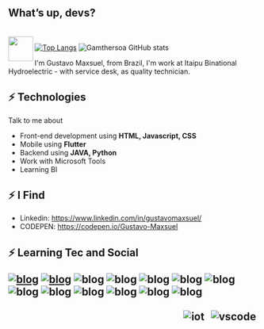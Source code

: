 <h2> What’s up, devs? </h2>
<div align="left">
	<br>
<img align='left' src='https://user-images.githubusercontent.com/5713670/87202985-820dcb80-c2b6-11ea-9f56-7ec461c497c3.gif' width='50'>
</div>

[![Top Langs](https://github-readme-stats.vercel.app/api/top-langs/?username=gamthersoa&show_icons=true&theme=dracula)](https://github.com/gamthersoa/github-readme-stats)
![Gamthersoa GitHub stats](https://github-readme-stats.vercel.app/api?username=gamthersoa&show_icons=true&theme=dracula)

I'm Gustavo Maxsuel, from Brazil, I'm work at Itaipu Binational Hydroelectric - with service desk, as quality technician.


## ⚡ Technologies
Talk to me about
- Front-end development using **HTML, Javascript, CSS**
- Mobile using **Flutter**
- Backend using **JAVA, Python**
- Work with Microsoft Tools
- Learning BI

## ⚡ I Find
- Linkedin: https://www.linkedin.com/in/gustavomaxsuel/
- CODEPEN: https://codepen.io/Gustavo-Maxsuel

<h2> ⚡ Learning Tec and Social </2>
<p></p>

[![blog](https://img.shields.io/badge/dev.to-0A0A0A?style=for-the-badge&logo=dev.to&logoColor=white)](https://dev.to/gustavo_theodoro)
[![blog](https://img.shields.io/badge/LinkedIn-0077B5?style=for-the-badge&logo=linkedin&logoColor=white)](https://www.linkedin.com/in/gustavomaxsuel/)
![blog](https://img.shields.io/badge/HTML5-E34F26?style=for-the-badge&logo=html5&logoColor=white)
![blog](https://img.shields.io/badge/CSS-239120?&style=for-the-badge&logo=css3&logoColor=white)
![blog](https://img.shields.io/badge/JavaScript-F7DF1E?style=for-the-badge&logo=javascript&logoColor=black)
![blog](https://img.shields.io/badge/Python-3776AB?style=for-the-badge&logo=python&logoColor=white)
![blog](https://img.shields.io/badge/Java-ED8B00?style=for-the-badge&logo=java&logoColor=white)
![blog](https://img.shields.io/badge/Kotlin-0095D5?&style=for-the-badge&logo=kotlin&logoColor=white)
![blog](https://img.shields.io/badge/Markdown-000000?style=for-the-badge&logo=markdown&logoColor=white)
![blog](https://img.shields.io/badge/Flutter-02569B?style=for-the-badge&logo=flutter&logoColor=white)
![blog](https://img.shields.io/badge/PostgreSQL-316192?style=for-the-badge&logo=postgresql&logoColor=white)
![blog](https://img.shields.io/badge/SQLite-07405E?style=for-the-badge&logo=sqlite&logoColor=white)
![blog](https://img.shields.io/badge/C%23-239120?style=for-the-badge&logo=c-sharp&logoColor=white)



 <p align="right">
   <img src="https://github.com/sudnyeshtalekar/sudnyeshtalekar/blob/master/Assets/iot.svg" alt="iot" style="vertical-align:top; margin:4px">
   <img src="https://github.com/sudnyeshtalekar/sudnyeshtalekar/blob/master/Assets/visualstudio_code.svg" alt="vscode" style="vertical-align:top; margin:4px">
  </p>
